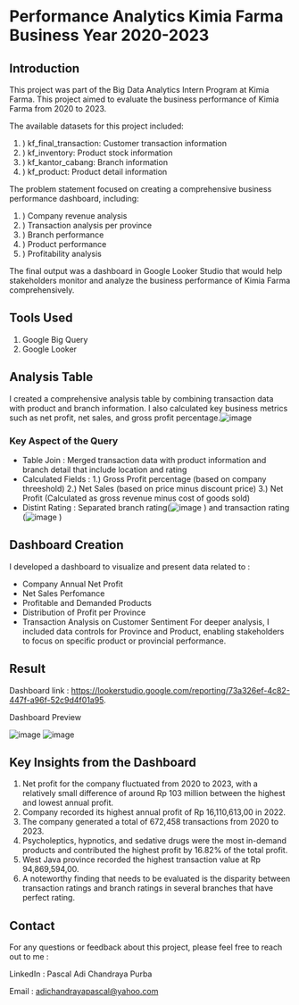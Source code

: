 # Performance Analytics Kimia Farma Business Year 2020-2023
## Introduction
This project was part of the Big Data Analytics Intern Program at Kimia Farma. This project aimed to evaluate the business performance of Kimia Farma from 2020 to 2023.

The available datasets for this project included:

1. ) kf_final_transaction: Customer transaction information
2. ) kf_inventory: Product stock information
3. ) kf_kantor_cabang: Branch information
4. ) kf_product: Product detail information

   
The problem statement focused on creating a comprehensive business performance dashboard, including:

1. ) Company revenue analysis
2. ) Transaction analysis per province
3. ) Branch performance
4. ) Product performance
5. ) Profitability analysis

   
The final output was a dashboard in Google Looker Studio that would help stakeholders monitor and analyze the business performance of Kimia Farma comprehensively.

## Tools Used
1. Google Big Query
2. Google Looker

## Analysis Table

I created a comprehensive analysis table by combining transaction data with product and branch information. I also calculated key business metrics such as net profit, net sales, and gross profit percentage.![image](https://github.com/user-attachments/assets/fd464978-6e8a-45a8-ac52-6f52d119b984)
  ### Key Aspect of the Query
  - Table Join : Merged transaction data with product information and branch detail that include location and rating
  - Calculated Fields : 1.) Gross Profit percentage (based on company threeshold) 2.) Net Sales (based on price minus discount price) 3.) Net Profit (Calculated as gross revenue minus cost of goods sold)
  - Distint Rating : Separated branch rating(![image](https://github.com/user-attachments/assets/e058f293-544c-45aa-82c3-66090faf1f78)
) and transaction rating (![image](https://github.com/user-attachments/assets/238cffb6-8cc1-45c3-bb35-0576e1b9b1b8)
)
## Dashboard Creation
I developed a dashboard to visualize and present data related to :
- Company Annual Net Profit
- Net Sales Perfomance
- Profitable and Demanded Products
- Distribution of Profit per Province
- Transaction Analysis on Customer Sentiment
For deeper analysis, I included data controls for Province and Product, enabling stakeholders to focus on specific product or provincial performance.
## Result
Dashboard link : https://lookerstudio.google.com/reporting/73a326ef-4c82-447f-a96f-52c9d4f01a95.

Dashboard Preview

![image](https://github.com/user-attachments/assets/b5728ffe-0a9d-42cf-be09-e5bec8ac6d8e)
![image](https://github.com/user-attachments/assets/4235517d-2e83-44cf-abde-68e2daa0c5cc)

## Key Insights from the Dashboard
1.  Net profit for the company fluctuated from 2020 to 2023, with a relatively small difference of around Rp 103 million between the highest and lowest annual profit.
2.  Company recorded its highest annual profit of Rp 16,110,613,00 in 2022.
3.  The company generated a total of 672,458 transactions from 2020 to 2023.
4.  Psycholeptics, hypnotics, and sedative drugs were the most in-demand products and contributed the highest profit by 16.82% of the total profit.
5.  West Java province recorded the highest transaction value at Rp 94,869,594,00.
6.  A noteworthy finding that needs to be evaluated is the disparity between transaction ratings and branch ratings in several branches that have perfect rating.

## Contact
For any questions or feedback about this project, please feel free to reach out to me :


LinkedIn : Pascal Adi Chandraya Purba


Email : adichandrayapascal@yahoo.com


